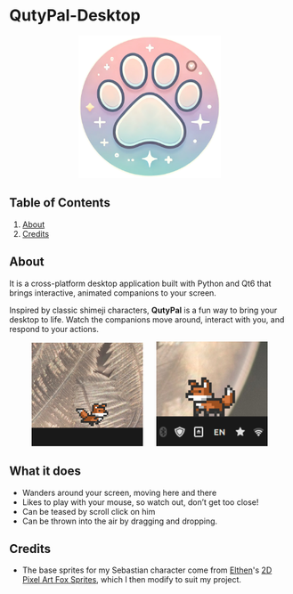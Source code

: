 # QutyPal-Desktop

<p align="center">
  <img src="docs/assets/logo.png" alt="App icon" width="256"/>
</p>

## Table of Contents

1. [About](#about)
2. [Credits](#сredits)

## About

It is a cross-platform desktop application built with Python and Qt6 that brings interactive, animated companions to your screen.

Inspired by classic shimeji characters, **QutyPal** is a fun way to bring your desktop to life.
Watch the companions move around, interact with you, and respond to your actions.

<p align="center">
  <img src="docs/assets/screenshot_walk.png" alt="walk" width="200" style="margin-right:20px;">
  <img src="docs/assets/screenshot_idle.png" alt="idle" width="200">
</p>

## What it does

- Wanders around your screen, moving here and there
- Likes to play with your mouse, so watch out, don’t get too close!
- Can be teased by scroll click on him
- Can be thrown into the air by dragging and dropping.

## Credits

- The base sprites for my Sebastian character come from [Elthen](https://www.patreon.com/elthen)'s [2D Pixel Art Fox Sprites](https://elthen.itch.io/2d-pixel-art-fox-sprites), which I then modify to suit my project.

